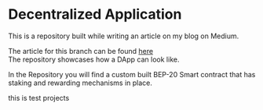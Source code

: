 # Decentralized Application
This is a repository built while writing an article on my blog on Medium.  

The article for this branch can be found [here](https://itnext.io/creating-a-inheritable-staking-contract-in-solidity-7804ae2d7a32)  
The repository showcases how a DApp can look like.  

In the Repository you will find a custom built BEP-20 Smart contract that has  
staking and rewarding mechanisms in place. 

this is test projects